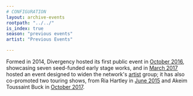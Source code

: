 ```yaml
---
# CONFIGURATION
layout: archive-events
rootpath: "../../"
is_index: true
season: "previous events"
artist: "Previous Events"

---
```

Formed in 2014, Divergency hosted its first public event in [October 2016](/archive/event/showcase2016), showcasing seven seed-funded early stage works, and in [March 2017](/archive/event/mixology2017) hosted an event designed to widen the network's [artist](/current/artist) group; it has also co-promoted two touring shows, from Ria Hartley in [June 2015](/archive/event/hartley2015) and Akeim Toussaint Buck in [October 2017](/archive/event/buck2017).
